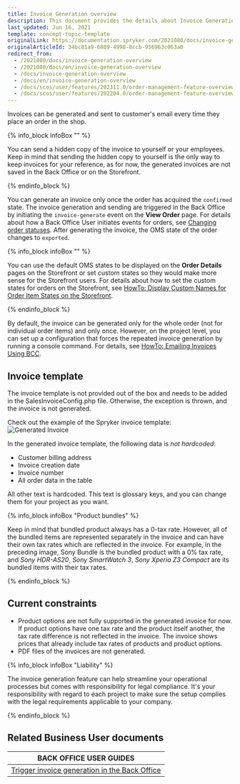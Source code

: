 ```yaml
---
title: Invoice Generation overview
description: This document provides the details about Invoice Generation provided by Spryker Commerce OS.
last_updated: Jun 16, 2021
template: concept-topic-template
originalLink: https://documentation.spryker.com/2021080/docs/invoice-generation-overview
originalArticleId: 34bc81a9-6809-4998-8ccb-956963c063a0
redirect_from:
  - /2021080/docs/invoice-generation-overview
  - /2021080/docs/en/invoice-generation-overview
  - /docs/invoice-generation-overview
  - /docs/en/invoice-generation-overview
  - /docs/scos/user/features/202311.0/order-management-feature-overview/invoice-generation-overview.html
  - /docs/scos/user/features/202204.0/order-management-feature-overview/invoice-generation-overview.html
---
```


Invoices can be generated and sent to customer's email every time they place an order in the shop.

{% info_block infoBox "" %}

You can send a hidden copy of the invoice to yourself or your employees. Keep in mind that sending the hidden copy to yourself is the only way to keep invoices for your reference, as for now, the generated invoices are not saved in the Back Office or on the Storefront.

{% endinfo_block %}

You can generate an invoice only once the order has acquired the `confirmed` state. The invoice generation and sending are triggered in the Back Office by initiating the `invoice-generate` event on the **View Order** page. For details about how a Back Office User initiates events for orders, see [Changing order statuses](/docs/pbc/all/order-management-system/{{page.version}}/base-shop/manage-in-the-back-office/orders/change-the-state-of-order-items.html). After generating the invoice, the OMS state of the order changes to `exported`.

{% info_block infoBox "" %}

You can use the default OMS states to be displayed on the **Order Details** pages on the Storefront or set custom states so they would make more sense for the Storefront users. For details about how to set the custom states for orders on the Storefront, see [HowTo: Display Custom Names for Order Item States on the Storefront](/docs/pbc/all/order-management-system/{{page.version}}/base-shop/display-custom-names-for-order-item-states-on-the-storefront.html).

{% endinfo_block %}

By default, the invoice can be generated only for the whole order (not for individual order items) and only once. However, on the project level, you can set up a configuration that forces the repeated invoice generation by running a console command. For details, see [HowTo: Emailing Invoices Using BCC](/docs/pbc/all/order-management-system/{{page.version}}/base-shop/email-invoices-using-bcc.html).


## Invoice template

The invoice template is not provided out of the box and needs to be added in the SalesInvoiceConfig.php file. Otherwise, the exception is thrown, and the invoice is not generated.

Check out the example of the Spryker invoice template:
![Generated Invoice](https://spryker.s3.eu-central-1.amazonaws.com/docs/Features/Order+Management/Invoice+Generation/generated-invoice.png)

In the generated invoice template, the following data is *not hardcoded*:

* Customer billing address
* Invoice creation date
* Invoice number
* All order data in the table

All other text is hardcoded. This text is glossary keys, and you can change them for your project as you want.

{% info_block infoBox "Product bundles" %}

Keep in mind that bundled product always has a 0-tax rate. However, all of the bundled items are represented separately in the invoice and can have their own tax rates which are reflected in the invoice. For example, in the preceding image, Sony Bundle is the bundled product with a 0% tax rate, and *Sony HDR-AS20*, *Sony SmartWatch 3*, *Sony Xperia Z3 Compact* are its bundled items with their tax rates.

{% endinfo_block %}

## Current constraints

* Product options are not fully supported in the generated invoice for now. If product options have one tax rate and the product itself another, the tax rate difference is not reflected in the invoice. The invoice shows prices that already include tax rates of products and product options.
* PDF files of the invoices are not generated.

{% info_block infoBox "Liability" %}

The invoice generation feature can help streamline your operational processes but comes with responsibility for legal compliance. It's your responsibility with regard to each project to make sure the setup complies with the legal requirements applicable to your company.


{% endinfo_block %}

## Related Business User documents

|BACK OFFICE USER GUIDES|
|---|
| [Trigger invoice generation in the Back Office](/docs/pbc/all/order-management-system/{{page.version}}/base-shop/manage-in-the-back-office/orders/change-the-state-of-order-items.html)  |





















